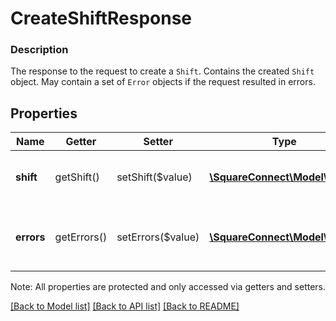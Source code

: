 # CreateShiftResponse

### Description

The response to the request to create a `Shift`. Contains the created `Shift` object. May contain a set of `Error` objects if the request resulted in errors.

## Properties
Name | Getter | Setter | Type | Description | Notes
------------ | ------------- | ------------- | ------------- | ------------- | -------------
**shift** | getShift() | setShift($value) | [**\SquareConnect\Model\Shift**](Shift.md) | The &#x60;Shift&#x60; that was created on the request. | [optional] 
**errors** | getErrors() | setErrors($value) | [**\SquareConnect\Model\Error[]**](Error.md) | Any errors that occurred during the request. | [optional] 

Note: All properties are protected and only accessed via getters and setters.

[[Back to Model list]](../../README.md#documentation-for-models) [[Back to API list]](../../README.md#documentation-for-api-endpoints) [[Back to README]](../../README.md)

